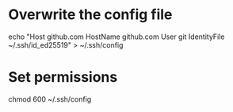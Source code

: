 # Overwrite the config file
echo "Host github.com
    HostName github.com
    User git
    IdentityFile ~/.ssh/id_ed25519" > ~/.ssh/config

# Set permissions
chmod 600 ~/.ssh/config
